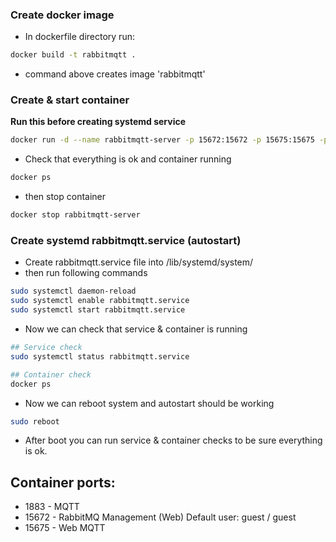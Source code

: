 ### Create docker image
- In dockerfile directory run:
```sh
docker build -t rabbitmqtt .
```
- command above creates image 'rabbitmqtt' 
### Create & start container
**Run this before creating systemd service**
```sh
docker run -d --name rabbitmqtt-server -p 15672:15672 -p 15675:15675 -p 1883:1883 -t rabbitmqtt
```
- Check that everything is ok and container running
```sh
docker ps
```
- then stop container 
```sh
docker stop rabbitmqtt-server
```
### Create systemd rabbitmqtt.service (autostart)
- Create rabbitmqtt.service file into /lib/systemd/system/
- then run following commands
```sh
sudo systemctl daemon-reload
sudo systemctl enable rabbitmqtt.service
sudo systemctl start rabbitmqtt.service
```
- Now we can check that service & container is running
```sh
## Service check
sudo systemctl status rabbitmqtt.service
```
```sh
## Container check
docker ps
```
- Now we can reboot system and autostart should be working
```sh
sudo reboot
```
- After boot you can run service & container checks to be sure everything is ok.

## Container ports:
 - 1883  - MQTT  
 - 15672 - RabbitMQ Management (Web) Default user: guest / guest  
 - 15675 - Web MQTT   
